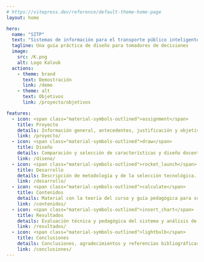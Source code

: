 ```yaml
---
# https://vitepress.dev/reference/default-theme-home-page
layout: home

hero:
  name: "SITP"
  text: "Sistemas de información para el transporte público inteligente"
  tagline: Una guía práctica de diseño para tomadores de decisiones
  image:
    src: /K.png
    alt: Logo Kalouk
  actions:
    - theme: brand
      text: Demostración
      link: /demo
    - theme: alt
      text: Objetivos
      link: /proyecto/objetivos

features:
  - icon: <span class="material-symbols-outlined">assignment</span>
    title: Proyecto
    details: Información general, antecedentes, justificación y objetivos.
    link: /proyecto/
  - icon: <span class="material-symbols-outlined">draw</span>
    title: Diseño
    details: Comparación y selección de características y diseño docente.
    link: /diseno/
  - icon: <span class="material-symbols-outlined">rocket_launch</span>
    title: Desarrollo
    details: Descripción de metodología y de la selección tecnológica.
    link: /desarrollo/
  - icon: <span class="material-symbols-outlined">calculate</span>
    title: Contenidos
    details: Material con la teoría del curso y guía pedagógica para su implementación.
    link: /contenidos/
  - icon: <span class="material-symbols-outlined">insert_chart</span>
    title: Resultados
    details: Evaluación técnica y pedagógica del sistema y análisis de la implementación.
    link: /resultados/
  - icon: <span class="material-symbols-outlined">lightbulb</span>
    title: Conclusiones
    details: Conclusiones, agradecimientos y referencias bibliográficas para el proyecto.
    link: /conclusiones/
---
```

